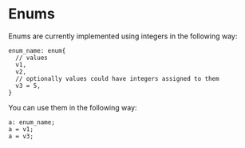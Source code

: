 # Enums

Enums are currently implemented using integers in the following way:

```
enum_name: enum{
  // values
  v1,
  v2,
  // optionally values could have integers assigned to them
  v3 = 5,
}
```

You can use them in the following way:

```
a: enum_name;
a = v1;
a = v3;
```
